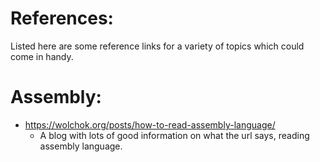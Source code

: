 # References:
Listed here are some reference links for a variety of topics which could come in handy.

# Assembly:
 - https://wolchok.org/posts/how-to-read-assembly-language/
   - A blog with lots of good information on what the url says, reading assembly language.